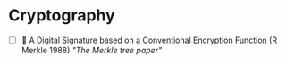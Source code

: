 # Cryptography

- [ ] 📄 [A Digital Signature based on a Conventional Encryption Function](https://people.eecs.berkeley.edu/~raluca/cs261-f15/readings/merkle.pdf) (R Merkle 1988) _"The Merkle tree paper"_
